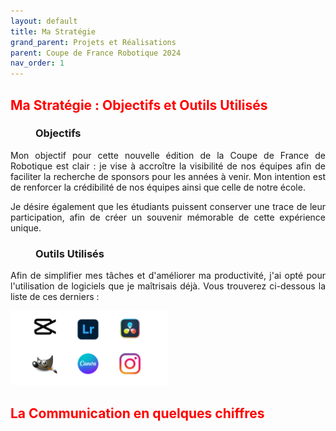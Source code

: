 ```yaml
---
layout: default
title: Ma Stratégie
grand_parent: Projets et Réalisations
parent: Coupe de France Robotique 2024
nav_order: 1
---
```



<h2 style="color: red;"><strong>Ma Stratégie : Objectifs et Outils Utilisés</strong></h2>

<h3 style="margin-left: 40px;">Objectifs</h3>

<p align="justify">Mon objectif pour cette nouvelle édition de la Coupe de France de Robotique est clair : je vise à accroître la visibilité de nos équipes afin de faciliter la recherche de sponsors pour les années à venir. Mon intention est de renforcer la crédibilité de nos équipes ainsi que celle de notre école.</p>

<p align="justify">Je désire également que les étudiants puissent conserver une trace de leur participation, afin de créer un souvenir mémorable de cette expérience unique.</p>

<h3 style="margin-left: 40px;">Outils Utilisés</h3>

<p align="justify">Afin de simplifier mes tâches et d'améliorer ma productivité, j'ai opté pour l'utilisation de logiciels que je maîtrisais déjà. Vous trouverez ci-dessous la liste de ces derniers : </p>

<img src="../../../images/logiciels_retouches.png" alt="Logiciels utilisés dans le travail : capcut, lightroom, canva, gimp, instagram, davinci resolve" style="width: 50%; height: auto;">

<br>

<h2 style="color: red;"><strong>La Communication en quelques chiffres</strong></h2>

<!--Nbr photos, vidéos, tps passé-->
